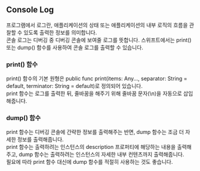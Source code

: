 ## Console Log
프로그램에서 로그란, 애플리케이션의 상태 또는 애플리케이션의 내부 로직의 흐름을 관찰할 수 있도록 출력한 정보를 의미합니다. <br />
콘솔 로그는 디버깅 중 디버깅 콘솔에 보여줄 로그를 뜻합니다. 스위프트에서는 print() 또는 dump() 함수를 사용하여 콘솔 로그를 출력할 수 있습니다. <br />

### print() 함수
print() 함수의 기본 원형은 public func print(items: Any..., separator: String = default, terminator: String = default)로 정의되어 있습니다. <br />
print 함수는 로그를 출력한 뒤, 줄바꿈을 해주기 위해 줄바꿈 문자(\n)을 자동으로 삽입해줍니다.

### dump() 함수
print 함수는 디버깅 콘솔에 간략한 정보를 출력해주는 반면, dump 함수는 조금 더 자세한 정보를 출력해줍니다. <br />
print 함수는 출력하려는 인스턴스의 description 프로퍼티에 해당하는 내용을 출력해주고, dump 함수는 출력하려는 인스턴스의 자세한 내부 컨텐츠까지 출력해줍니다. <br />
필요에 따라 print 함수 대신에 dump 함수를 적절히 사용하는 것도 좋습니다.
